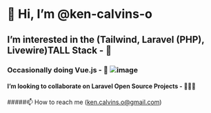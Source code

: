 # 👋 Hi, I’m @ken-calvins-o
## I’m interested in the (Tailwind, Laravel (PHP), Livewire)TALL Stack - 👀
### Occasionally doing Vue.js - 🌱 ![image](https://github.com/ken-calvins-o/ken-calvins-o/assets/149637571/49a9c732-002e-4786-b5b8-64aa0f785c03)

#### I’m looking to collaborate on Laravel Open Source Projects - 👨🏽‍💻
#####📫 How to reach me (ken.calvins.o@gmail.com)



<!---
ken-calvins-o/ken-calvins-o is a ✨ special ✨ repository because its `README.md` (this file) appears on your GitHub profile.
You can click the Preview link to take a look at your changes.
--->
